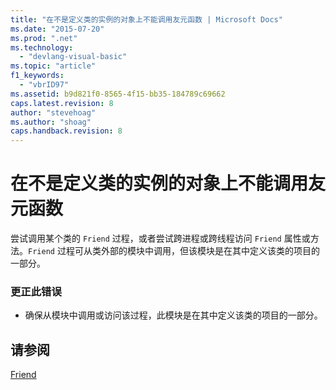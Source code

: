 ```yaml
---
title: "在不是定义类的实例的对象上不能调用友元函数 | Microsoft Docs"
ms.date: "2015-07-20"
ms.prod: ".net"
ms.technology: 
  - "devlang-visual-basic"
ms.topic: "article"
f1_keywords: 
  - "vbrID97"
ms.assetid: b9d821f0-8565-4f15-bb35-184789c69662
caps.latest.revision: 8
author: "stevehoag"
ms.author: "shoag"
caps.handback.revision: 8
---
```

# 在不是定义类的实例的对象上不能调用友元函数
尝试调用某个类的 `Friend` 过程，或者尝试跨进程或跨线程访问 `Friend` 属性或方法。`Friend` 过程可从类外部的模块中调用，但该模块是在其中定义该类的项目的一部分。  
  
### 更正此错误  
  
-   确保从模块中调用或访问该过程，此模块是在其中定义该类的项目的一部分。  
  
## 请参阅  
 [Friend](../../visual-basic/language-reference/modifiers/friend.md)